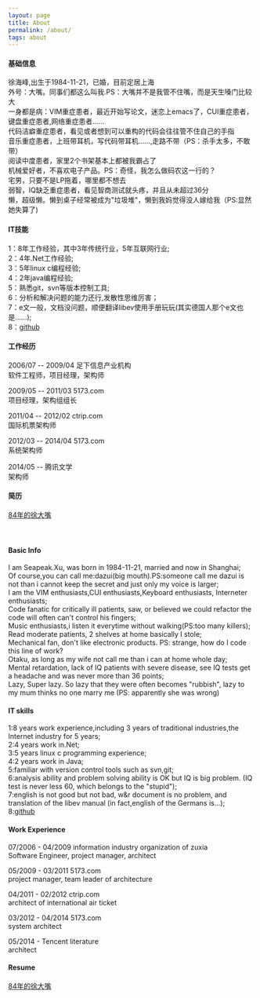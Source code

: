 ```yaml
---
layout: page
title: About
permalink: /about/
tags: about
---
```

#### 基础信息  
徐海峰,出生于1984-11-21，已婚，目前定居上海  
外号：大嘴。同事们都这么叫我.PS：大嘴并不是我管不住嘴，而是天生嗓门比较大  
一身都是病：VIM重症患者，最近开始写论文，迷恋上emacs了，CUI重症患者，键盘重症患者,网络重症患者......  
代码洁癖重症患者，看见或者想到可以重构的代码会往往管不住自己的手指  
音乐重症患者，上班带耳机，写代码带耳机......,走路不带（PS：杀手太多，不敢带）  
阅读中度患者，家里2个书架基本上都被我霸占了  
机械爱好者，不喜欢电子产品。PS：奇怪，我怎么做码农这一行的？  
宅男，只要不是LP拖着，哪里都不想去  
弱智，IQ缺乏重症患者，看见智商测试就头疼，并且从未超过36分  
懒，超级懒。懒到桌子经常被成为"垃圾堆"，懒到我妈觉得没人嫁给我（PS:显然她失算了)  

#### IT技能  
1：8年工作经验，其中3年传统行业，5年互联网行业;  
2：4年.Net工作经验;  
3：5年linux c编程经验;  
4：2年java编程经验;  
5：熟悉git，svn等版本控制工具;  
6：分析和解决问题的能力还行,发散性思维厉害；  
7：e文一般，文档没问题，顺便翻译libev使用手册玩玩(其实德国人那个e文也是......);  
8：<a href="https://github.com/xvhfeng" target="_blank">github</a>  

#### 工作经历  
2006/07 -- 2009/04 足下信息产业机构  
软件工程师，项目经理，架构师  

2009/05 -- 2011/03 5173.com  
项目经理，架构组组长  

2011/04 -- 2012/02 ctrip.com  
国际机票架构师  

2012/03 -- 2014/04 5173.com  
系统架构师  

2014/05 --         腾讯文学  
架构师  

#### 简历  
<a href="http://www.94geek.com/resume/index.html" target="_blank">84年的徐大嘴
</a>  
</br>
</br>
#### Basic Info  
I am Seapeak.Xu, was born in 1984-11-21, married and now in Shanghai;  
Of course,you can call me:dazui(big mouth).PS:someone call me dazui is not
than  i cannot keep the secret and just only my voice is larger;  
I am the VIM enthusiasts,CUI enthusiasts,Keyboard enthusiasts, Interneter
enthusiasts;  
Code fanatic for critically ill patients, saw, or believed we could refactor
    the code will often can't control his fingers;  
Music enthusiasts,i listen it everytime without walking(PS:too many killers);  
Read moderate patients, 2 shelves at home basically I stole;  
Mechanical fan, don't like electronic products. PS: strange, how do I code this line of work?  
Otaku, as long as my wife not call me than i can at home whole day;  
Mental retardation, lack of IQ patients with severe disease, see IQ tests get
a headache and was never more than 36 points;  
Lazy, Super lazy. So lazy that they were often becomes "rubbish", lazy to my mum thinks no one marry me (PS: apparently she was wrong)  
#### IT skills  
1:8 years work experience,including 3 years of traditional industries,the Internet industry for 5 years;  
2:4 years work in.Net;  
3:5 years linux c programming experience;  
4:2 years work in Java;  
5:familiar with version control tools such as svn,git;  
6:analysis ability and problem solving ability is OK but IQ is big problem.
(IQ test is never less 60, which belongs to the "stupid");  
7:english is not good but not bad, w&r document is no problem, and translation
of the libev manual (in fact,english of the Germans is...);  
8:<a href="https://github.com/xvhfeng" target="_blank">github</a>  

#### Work Experience  
07/2006 - 04/2009  information industry organization of zuxia  
Software Engineer, project manager, architect  

05/2009 - 03/2011 5173.com  
project manager, team leader of architecture  

04/2011 - 02/2012 ctrip.com  
architect of international air ticket  

03/2012 - 04/2014 5173.com  
system architect  

05/2014 - Tencent literature  
architect  

#### Resume  
<a href="http://www.94geek.com/resume/index.html" target="_blank">84年的徐大嘴
</a>

